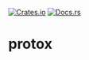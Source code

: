 [![Crates.io][ci]][cl] [![Docs.rs][di]][dl]

[ci]: https://img.shields.io/crates/v/protox.svg
[cl]: https://crates.io/crates/protox/

[di]: https://docs.rs/protox/badge.svg
[dl]: https://docs.rs/protox/

# protox